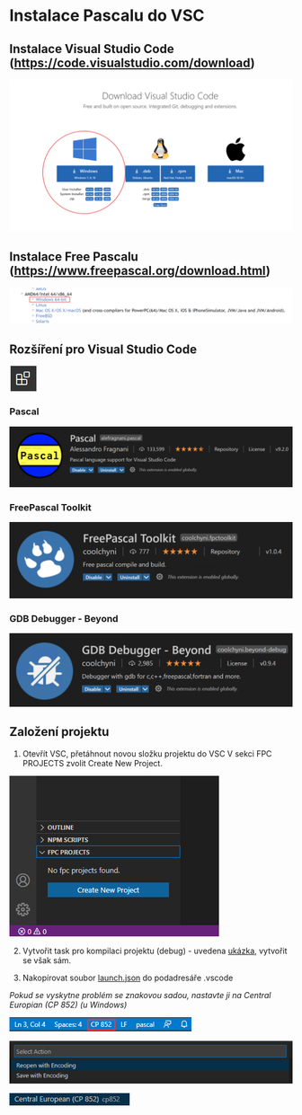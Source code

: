 # Instalace Pascalu do VSC

## Instalace Visual Studio Code (https://code.visualstudio.com/download)
![](images/download.png)

## Instalace Free Pascalu (https://www.freepascal.org/download.html)
![](images/freepascal.png)

## Rozšíření pro Visual Studio Code
![](images/extension_icon.png)

### Pascal
![](images/pascal_extension.png)

### FreePascal Toolkit
![](images/toolkit_extension.png)

### GDB Debugger - Beyond
![](images/gdb_debugger_extension.png)

## Založení projektu
1. Otevřít VSC, přetáhnout novou složku projektu do VSC
V sekci FPC PROJECTS zvolit Create New Project.

![](images/create_project.png)

2. Vytvořit task pro kompilaci projektu (debug) - uvedena [ukázka](tasks.json), vytvořit se však sám.

3. Nakopírovat soubor [launch.json](launch.json) do podadresáře .vscode

_Pokud se vyskytne problém se znakovou sadou, nastavte ji na Central Europian (CP 852) (u Windows)_

![](images/encoding_position.png)

![](images/encoding_selection.png)

![](images/encoding.png)
